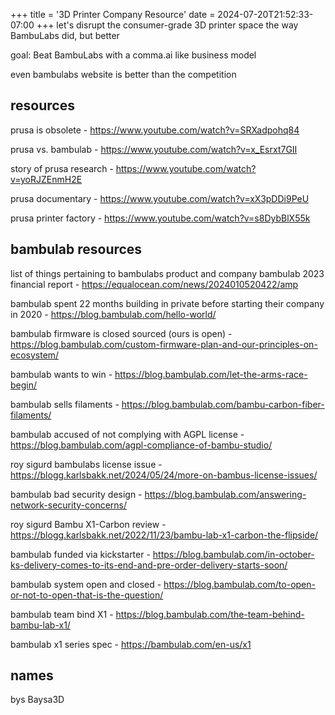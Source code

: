 +++
title = '3D Printer Company Resource'
date = 2024-07-20T21:52:33-07:00
+++
let's disrupt the consumer-grade 3D printer space the way BambuLabs did, but better

goal: Beat BambuLabs with a comma.ai like business model

even bambulabs website is better than the competition

## resources
prusa is obsolete - https://www.youtube.com/watch?v=SRXadpohq84

prusa vs. bambulab - https://www.youtube.com/watch?v=x_Esrxt7GII

story of prusa research - https://www.youtube.com/watch?v=yoRJZEnmH2E

prusa documentary - https://www.youtube.com/watch?v=xX3pDDi9PeU

prusa printer factory - https://www.youtube.com/watch?v=s8DybBlX55k

## bambulab resources
list of things pertaining to bambulabs product and company
bambulab 2023 financial report - https://equalocean.com/news/2024010520422/amp

bambulab spent 22 months building in private before starting their company in 2020 - https://blog.bambulab.com/hello-world/

bambulab firmware is closed sourced (ours is open) - https://blog.bambulab.com/custom-firmware-plan-and-our-principles-on-ecosystem/

bambulab wants to win - https://blog.bambulab.com/let-the-arms-race-begin/

bambulab sells filaments - https://blog.bambulab.com/bambu-carbon-fiber-filaments/

bambulab accused of not complying with AGPL license - https://blog.bambulab.com/agpl-compliance-of-bambu-studio/

roy sigurd bambulabs license issue - https://blogg.karlsbakk.net/2024/05/24/more-on-bambus-license-issues/

bambulab bad security design - https://blog.bambulab.com/answering-network-security-concerns/

roy sigurd Bambu X1-Carbon review - https://blogg.karlsbakk.net/2022/11/23/bambu-lab-x1-carbon-the-flipside/

bambulab funded via kickstarter - https://blog.bambulab.com/in-october-ks-delivery-comes-to-its-end-and-pre-order-delivery-starts-soon/

bambulab system open and closed - https://blog.bambulab.com/to-open-or-not-to-open-that-is-the-question/

bambulab team bind X1 - https://blog.bambulab.com/the-team-behind-bambu-lab-x1/

bambulab x1 series spec - https://bambulab.com/en-us/x1

## names
bys
Baysa3D
